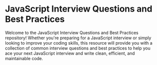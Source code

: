 # JavaScript Interview Questions and Best Practices

Welcome to the JavaScript Interview Questions and Best Practices repository! Whether you're preparing for a JavaScript interview or simply looking to improve your coding skills, this resource will provide you with a collection of common interview questions and best practices to help you ace your next JavaScript interview and write clean, efficient, and maintainable code.
